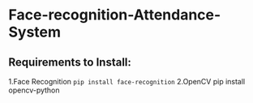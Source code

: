 # Face-recognition-Attendance-System
## Requirements to Install:
1.Face Recognition ``pip install face-recognition`` 
2.OpenCV pip install opencv-python
